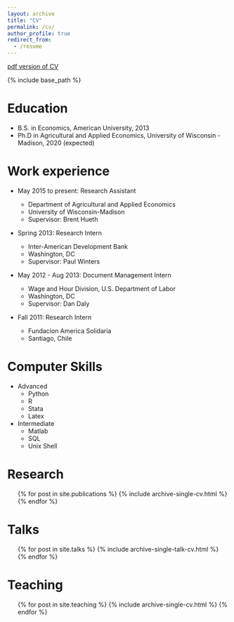 ```yaml
---
layout: archive
title: "CV"
permalink: /cv/
author_profile: true
redirect_from:
  - /resume
---
```

[pdf version of CV](http://jhutchinswisc.github.io/files/cv.pdf)

{% include base_path %}

Education
======
* B.S. in Economics, American University, 2013
* Ph.D in Agricultural and Applied Economics, University of Wisconsin - Madison, 2020 (expected)

Work experience
======
* May 2015 to present: Research Assistant
  * Department of Agricultural and Applied Economics
  * University of Wisconsin-Madison
  * Supervisor: Brent Hueth

* Spring 2013: Research Intern
  * Inter-American Development Bank
  * Washington, DC
  * Supervisor: Paul Winters

* May 2012 - Aug 2013: Document Management Intern
  * Wage and Hour Division, U.S. Department of Labor
  * Washington, DC
  * Supervisor: Dan Daly

* Fall 2011: Research Intern
  * Fundacion America Solidaria
  * Santiago, Chile

Computer Skills
======
* Advanced
  * Python
  * R
  * Stata
  * Latex
* Intermediate
  * Matlab
  * SQL
  * Unix Shell

Research
======
  <ul>{% for post in site.publications %}
    {% include archive-single-cv.html %}
  {% endfor %}</ul>
  
Talks
======
  <ul>{% for post in site.talks %}
    {% include archive-single-talk-cv.html %}
  {% endfor %}</ul>
  
Teaching
======
  <ul>{% for post in site.teaching %}
    {% include archive-single-cv.html %}
  {% endfor %}</ul>
  

